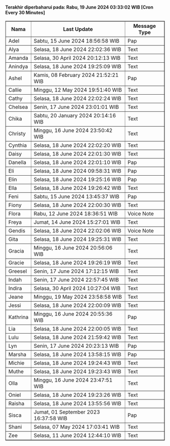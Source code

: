 #### Terakhir diperbaharui pada: Rabu, 19 June 2024 03:33:02 WIB [Cron Every 30 Minutes]

<table border='1'><tr><th>Nama</th><th>Last Update</th><th>Message Type</th></tr><tr><td>Adel</td><td>Sabtu, 15 June 2024 18:56:58 WIB</td><td>Pap</td></tr><tr><td>Alya</td><td>Selasa, 18 June 2024 22:02:36 WIB</td><td>Text</td></tr><tr><td>Amanda</td><td>Selasa, 30 April 2024 20:12:13 WIB</td><td>Text</td></tr><tr><td>Anindya</td><td>Selasa, 18 June 2024 19:25:09 WIB</td><td>Text</td></tr><tr><td>Ashel</td><td>Kamis, 08 February 2024 21:52:21 WIB</td><td>Pap</td></tr><tr><td>Callie</td><td>Minggu, 12 May 2024 19:51:40 WIB</td><td>Text</td></tr><tr><td>Cathy</td><td>Selasa, 18 June 2024 22:02:24 WIB</td><td>Text</td></tr><tr><td>Chelsea</td><td>Senin, 17 June 2024 23:01:01 WIB</td><td>Text</td></tr><tr><td>Chika</td><td>Sabtu, 20 January 2024 20:14:16 WIB</td><td>Text</td></tr><tr><td>Christy</td><td>Minggu, 16 June 2024 23:50:42 WIB</td><td>Text</td></tr><tr><td>Cynthia</td><td>Selasa, 18 June 2024 22:02:20 WIB</td><td>Text</td></tr><tr><td>Daisy</td><td>Selasa, 18 June 2024 22:01:30 WIB</td><td>Text</td></tr><tr><td>Danella</td><td>Selasa, 18 June 2024 22:01:10 WIB</td><td>Pap</td></tr><tr><td>Eli</td><td>Selasa, 18 June 2024 09:58:31 WIB</td><td>Pap</td></tr><tr><td>Elin</td><td>Selasa, 18 June 2024 19:25:16 WIB</td><td>Pap</td></tr><tr><td>Ella</td><td>Selasa, 18 June 2024 19:26:42 WIB</td><td>Text</td></tr><tr><td>Feni</td><td>Sabtu, 15 June 2024 13:45:37 WIB</td><td>Pap</td></tr><tr><td>Fiony</td><td>Selasa, 18 June 2024 22:00:30 WIB</td><td>Text</td></tr><tr><td>Flora</td><td>Rabu, 12 June 2024 18:36:51 WIB</td><td>Voice Note</td></tr><tr><td>Freya</td><td>Jumat, 14 June 2024 15:27:01 WIB</td><td>Text</td></tr><tr><td>Gendis</td><td>Selasa, 18 June 2024 22:02:06 WIB</td><td>Voice Note</td></tr><tr><td>Gita</td><td>Selasa, 18 June 2024 19:25:31 WIB</td><td>Text</td></tr><tr><td>Gracia</td><td>Minggu, 16 June 2024 20:56:06 WIB</td><td>Text</td></tr><tr><td>Gracie</td><td>Selasa, 18 June 2024 19:26:19 WIB</td><td>Text</td></tr><tr><td>Greesel</td><td>Senin, 17 June 2024 17:12:15 WIB</td><td>Text</td></tr><tr><td>Indah</td><td>Senin, 17 June 2024 22:57:45 WIB</td><td>Text</td></tr><tr><td>Indira</td><td>Selasa, 30 April 2024 10:27:04 WIB</td><td>Text</td></tr><tr><td>Jeane</td><td>Minggu, 19 May 2024 23:58:58 WIB</td><td>Text</td></tr><tr><td>Jessi</td><td>Selasa, 18 June 2024 22:00:09 WIB</td><td>Text</td></tr><tr><td>Kathrina</td><td>Minggu, 16 June 2024 20:55:36 WIB</td><td>Pap</td></tr><tr><td>Lia</td><td>Selasa, 18 June 2024 22:00:05 WIB</td><td>Text</td></tr><tr><td>Lulu</td><td>Selasa, 18 June 2024 21:59:42 WIB</td><td>Text</td></tr><tr><td>Lyn</td><td>Senin, 17 June 2024 20:23:13 WIB</td><td>Pap</td></tr><tr><td>Marsha</td><td>Selasa, 18 June 2024 13:58:15 WIB</td><td>Pap</td></tr><tr><td>Michie</td><td>Selasa, 18 June 2024 19:24:43 WIB</td><td>Text</td></tr><tr><td>Muthe</td><td>Selasa, 18 June 2024 19:23:43 WIB</td><td>Text</td></tr><tr><td>Olla</td><td>Minggu, 16 June 2024 23:47:51 WIB</td><td>Text</td></tr><tr><td>Oniel</td><td>Selasa, 18 June 2024 19:23:26 WIB</td><td>Text</td></tr><tr><td>Raisha</td><td>Selasa, 18 June 2024 13:55:56 WIB</td><td>Text</td></tr><tr><td>Sisca</td><td>Jumat, 01 September 2023 16:37:58 WIB</td><td>Pap</td></tr><tr><td>Shani</td><td>Selasa, 07 May 2024 17:03:41 WIB</td><td>Text</td></tr><tr><td>Zee</td><td>Selasa, 11 June 2024 12:44:10 WIB</td><td>Text</td></tr></table>